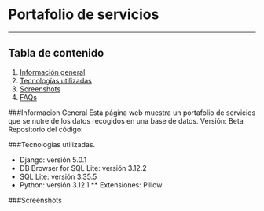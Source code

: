 # Portafolio de servicios
***

## Tabla de contenido
1. [Información general](#general-info)
2. [Tecnologías utilizadas](#technologies)
3. [Screenshots](#screenshots)
4. [FAQs](#faqs)

###Informacion General
<a name="general-info"></a>
Esta página web muestra un portafolio de servicios que se nutre de los datos recogidos en una base de datos.
Versión: Beta
Repositorio del código:


###Tecnologías utilizadas.
<a name="technologies"></a>
* Django: versión 5.0.1
* DB Browser for SQL Lite: versión 3.12.2
* SQL Lite: versión 3.35.5
* Python: versión 3.12.1
** Extensiones: Pillow

###Screenshots
<a name="screenshots"></a>
